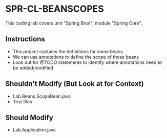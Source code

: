 # SPR-CL-BEANSCOPES

This coding lab covers unit "Spring Boot", module "Spring Core". 

## Instructions
- This project contains the definitions for some beans
- We can use annotations to define the scope of those beans
- Look out for @TODO statements to identify where annotations need to be added/modified

## Shouldn't Modify (But Look at for Context)
- Lab.Beans.ScopeBean.java
- Test files

## Should Modify
- Lab.Application.java